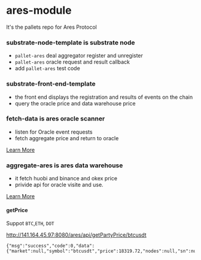 # ares-module
It's the pallets repo for Ares Protocol 

### substrate-node-template is substrate node
   *  `pallet-ares` deal aggregator register and unregister
   *  `pallet-ares` oracle request and result callback 
   *   add `pallet-ares` test code
   
### substrate-front-end-template 
  * the front end displays the registration and results of events on the chain
  * query the oracle price and data warehouse price

### fetch-data is ares oracle scanner
  * listen for Oracle event requests
  * fetch aggregate price and return to oracle
  
  [Learn More](https://github.com/aresprotocols/ares-module/tree/main/fetch-data)


### aggregate-ares is ares data warehouse 
  * it fetch huobi and binance and okex price
  * privide api for oracle visite and use. 

[Learn More](https://github.com/aresprotocols/ares-module/tree/main/aggregate-ares)

#### getPrice
Suppot `BTC`,`ETH`, `DOT`

http://141.164.45.97:8080/ares/api/getPartyPrice/btcusdt
```
{"msg":"success","code":0,"data":{"market":null,"symbol":"btcusdt","price":18319.72,"nodes":null,"sn":null,"systs":1607528442761,"ts":1607528442761}}
```
